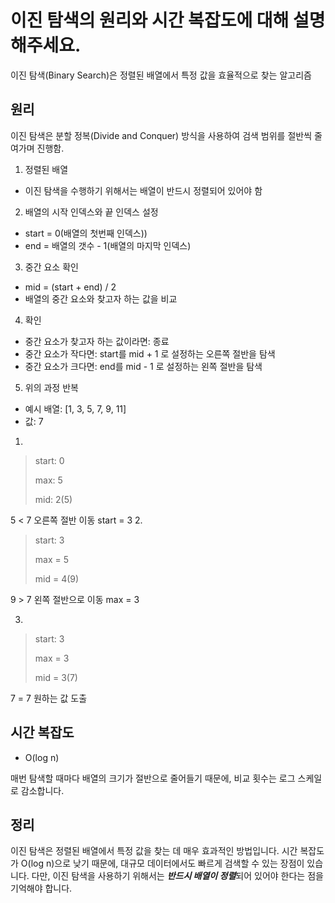 # 이진 탐색의 원리와 시간 복잡도에 대해 설명해주세요.

이진 탐색(Binary Search)은 정렬된 배열에서 특정 값을 효율적으로 찾는 알고리즘

## 원리

이진 탐색은 분할 정복(Divide and Conquer) 방식을 사용하여 검색 범위를 절반씩 줄여가며 진행함.

1. 정렬된 배열
- 이진 탐색을 수행하기 위해서는 배열이 반드시 정렬되어 있어야 함

2. 배열의 시작 인덱스와 끝 인덱스 설정
- start = 0(배열의 첫번째 인덱스))
- end = 배열의 갯수 - 1(배열의 마지막 인덱스)

3. 중간 요소 확인
- mid = (start + end) / 2
- 배열의 중간 요소와 찾고자 하는 값을 비교

4. 확인
- 중간 요소가 찾고자 하는 값이라면: 종료
- 중간 요소가 작다면: start를 mid + 1 로 설정하는 오른쪽 절반을 탐색
- 중간 요소가 크다면: end를 mid - 1 로 설정하는 왼쪽 절반을 탐색

5. 위의 과정 반복
- 예시 배열: [1, 3, 5, 7, 9, 11]
- 값: 7

1. 
> start: 0
> 
> max: 5
> 
> mid: 2(5)

5 < 7 오른쪽 절반 이동 start = 3
2. 

> start: 3
> 
> max = 5
> 
> mid = 4(9)

9 > 7 왼쪽 절반으로 이동 max = 3

3.

> start: 3
> 
> max = 3
> 
> mid = 3(7)

7 = 7 원하는 값 도출

## 시간 복잡도

- O(log n)
  

매번 탐색할 때마다 배열의 크기가 절반으로 줄어들기 때문에, 비교 횟수는 로그 스케일로 감소합니다.


## 정리

이진 탐색은 정렬된 배열에서 특정 값을 찾는 데 매우 효과적인 방법입니다. 시간 복잡도가 O(log n)으로 낮기 때문에, 대규모 데이터에서도 빠르게 검색할 수 있는 장점이 있습니다. 다만, 이진 탐색을 사용하기 위해서는 ***반드시 배열이 정렬***되어 있어야 한다는 점을 기억해야 합니다.